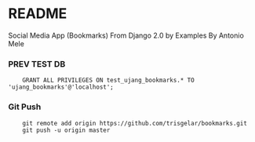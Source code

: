 # README

Social Media App (Bookmarks) From Django 2.0 by Examples 
By Antonio Mele

### PREV TEST DB
```
	GRANT ALL PRIVILEGES ON test_ujang_bookmarks.* TO 'ujang_bookmarks'@'localhost';
```

### Git Push
```
	git remote add origin https://github.com/trisgelar/bookmarks.git
	git push -u origin master
```